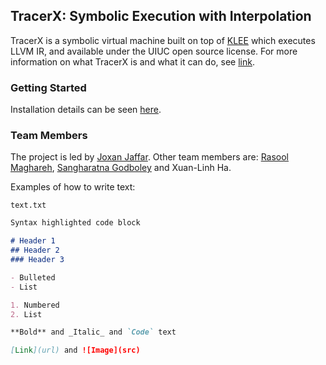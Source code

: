 ## TracerX: Symbolic Execution with Interpolation

TracerX is a symbolic virtual machine built on top of [KLEE](https://klee.github.io/) which executes LLVM IR, and available under the UIUC open source license. For more information on what TracerX is and what it can do, see [link](https://arxiv.org/...).

### Getting Started

Installation details can be seen [here](tracer-x.github.io/gettingstarted.md). 

### Team Members

The project is led by [Joxan Jaffar](https://www.comp.nus.edu.sg/~joxan/). Other team members are: [Rasool Maghareh](https://www.comp.nus.edu.sg/~rasool/), [Sangharatna Godboley](...) and Xuan-Linh Ha.

Examples of how to write text:

`text.txt`

```markdown
Syntax highlighted code block

# Header 1
## Header 2
### Header 3

- Bulleted
- List

1. Numbered
2. List

**Bold** and _Italic_ and `Code` text

[Link](url) and ![Image](src)
```
